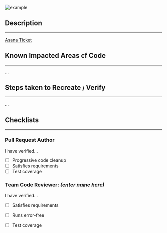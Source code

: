 [//]: # 'VERIFY ALL TESTS AND LINT CHECKS PASS LOCALLY BEFORE PROCEEDING'

[//]: # 'can i haz gif plz, kthxbye'

![example](https://media.giphy.com/media/6FNdtLVuuciWI/giphy.gif)

## Description
---------------
[//]: # 'Replace "PROJECT-ISSUE" in the link below with the ticket number, eg. "ARCH-37"'

[Asana Ticket](https://app.asana.com/0/1201291438153499/board)

[//]: # 'Describe what changes are made in the pull request. Please add ALL changes that are made and remember to include any minor tweaks that may have snuck in on top of the main objective for the PR.'

## Known Impacted Areas of Code
--------------------------------
[//]: # 'For the benefit of QA, please list all areas which could possibly be affected by this change. This will help in determining what areas will need to be tested for regression errors. Thoroughness is important here.'
…

## Steps taken to Recreate / Verify
-----------------------------------

[//]: # 'REQUIRED - Provide an itemized list of steps needed to recreate the situation that is being addressed by this ticket, or describe in detail what was done to verify that the problem has been resolved or the feature has been completely added.'
…

## Checklists
-------------
### Pull Request Author
I have verified...
- [ ] Progressive code cleanup
- [ ] Satisfies requirements
- [ ] Test coverage

### Team Code Reviewer: _(enter name here)_
I have verified...
- [ ] Satisfies requirements
- [ ] Runs error-free
- [ ] Test coverage
  

